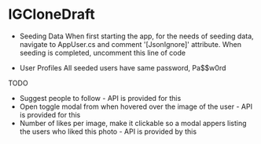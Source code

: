 # IGCloneDraft

- Seeding Data
When first starting the app, for the needs of seeding data, navigate to AppUser.cs and comment '[JsonIgnore]' attribute.
When seeding is completed, uncomment this line of code


- User Profiles
All seeded users have same password, Pa$$w0rd


TODO

- Suggest people to follow - API is provided for this
- Open toggle modal from when hovered over the image of the user - API is provided for this
- Number of likes per image, make it clickable so a modal appers listing the users who liked this photo - API is provided by this
